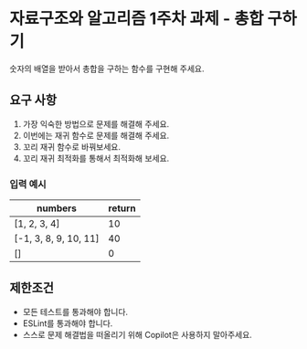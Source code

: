 # 자료구조와 알고리즘 1주차 과제 - 총합 구하기

숫자의 배열을 받아서 총합을 구하는 함수를 구현해 주세요.

## 요구 사항

1. 가장 익숙한 방법으로 문제를 해결해 주세요.
2. 이번에는 재귀 함수로 문제를 해결해 주세요.
3. 꼬리 재귀 함수로 바꿔보세요.
4. 꼬리 재귀 최적화를 통해서 최적화해 보세요.

### 입력 예시

| numbers               | return |
| --------------------- | ------ |
| [1, 2, 3, 4]          | 10     |
| [-1, 3, 8, 9, 10, 11] | 40     |
| []                    | 0      |

## 제한조건

- 모든 테스트를 통과해야 합니다.
- ESLint를 통과해야 합니다.
- 스스로 문제 해결법을 떠올리기 위해 Copilot은 사용하지 말아주세요.
